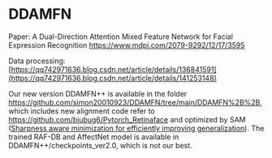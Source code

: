 # DDAMFN
Paper: A Dual-Direction Attention Mixed Feature Network for Facial Expression Recognition
https://www.mdpi.com/2079-9292/12/17/3595

Data processing: [https://qq742971636.blog.csdn.net/article/details/136841591](https://qq742971636.blog.csdn.net/article/details/141253148)

Our new version DDAMFN++ is available in the folder https://github.com/simon20010923/DDAMFN/tree/main/DDAMFN%2B%2B, which includes new alignment code refer to https://github.com/biubug6/Pytorch_Retinaface and optimized by SAM ([Sharpness aware minimization for efficiently improving generalization](https://arxiv.org/abs/2010.01412)).
The trained RAF-DB and AffectNet model is available in DDAMFN++/checkpoints_ver2.0, which is not our best.

